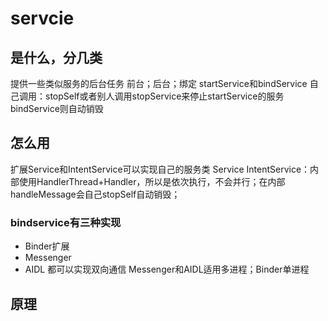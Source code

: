 # servcie

## 是什么，分几类
提供一些类似服务的后台任务
前台；后台；绑定
startService和bindService
自己调用：stopSelf或者别人调用stopService来停止startService的服务
bindService则自动销毁

## 怎么用
扩展Service和IntentService可以实现自己的服务类
Service
IntentService：内部使用HandlerThread+Handler，所以是依次执行，不会并行；在内部handleMessage会自己stopSelf自动销毁；


### bindservice有三种实现
* Binder扩展
* Messenger
* AIDL
都可以实现双向通信
Messenger和AIDL适用多进程；Binder单进程


## 原理

